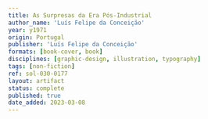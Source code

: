 ```yaml
---
title: As Surpresas da Era Pós-Industrial
author_name: 'Luís Felipe da Conceição'
year: y1971
origin: Portugal
publisher: 'Luís Felipe da Conceição'
formats: [book-cover, book]
disciplines: [graphic-design, illustration, typography]
tags: [non-fiction]
ref: sol-030-0177
layout: artifact
status: complete
published: true
date_added: 2023-03-08
---
```

